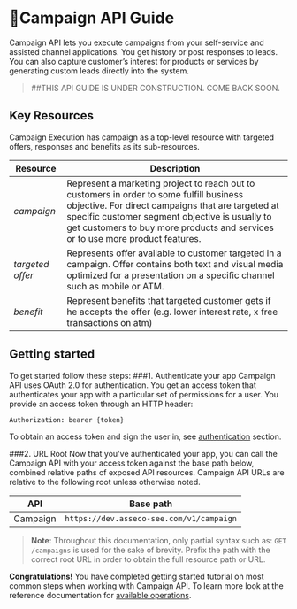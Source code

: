 <span class="icon"></span>Campaign API Guide
==========================================
Campaign API lets you execute campaigns from your self-service and assisted channel applications. You get 
history or post responses to leads. You can also capture customer’s interest for products or services by generating
custom leads directly into the system.
   

> ##THIS API GUIDE IS UNDER CONSTRUCTION. COME BACK SOON.
   

Key Resources
-------------
Campaign Execution has campaign as a top-level resource with targeted offers, responses and benefits as its sub-resources.

Resource | Description
----------- |-----------
*campaign*  | Represent a marketing project to reach out to customers in order to some fulfill business objective. For direct campaigns that are targeted at specific customer segment objective is usually to get customers to buy more products and services or to use more product features.
*targeted offer*    | Represents offer available to customer targeted in a campaign. Offer contains both text and visual media optimized for a presentation on a specific channel such as mobile or ATM.
*benefit* | Represent benefits that targeted customer gets if he accepts the offer (e.g. lower interest rate, x free transactions on atm)

Getting started
---------------
To get started follow these steps:
###1. Authenticate your app
Campaign API uses OAuth 2.0 for authentication. You get an access token that authenticates your app with a particular set of permissions for a user. You provide an access token through an HTTP header:
```
Authorization: bearer {token}
```
To obtain an access token and sign the user in, see [authentication](common-getstarted.html#authentication) section.

###2. URL Root
Now that you've authenticated your app, you can call the Campaign API with your access token against the base path below, combined relative paths of exposed API resources.  Campaign API URLs are relative to the following root unless otherwise noted.

API | Base path
--------|---------
Campaign  | `https://dev.asseco-see.com/v1/campaign`

> **Note**: Throughout this documentation, only partial syntax such as: 
`GET /campaigns` is used for the sake of brevity. 
Prefix the path with the correct root URL in order to obtain the full resource path or URL.



**Congratulations!** You have completed getting started tutorial on most common steps when working with Campaign API. To learn more look at the reference documentation for [available operations](campaign.html).
